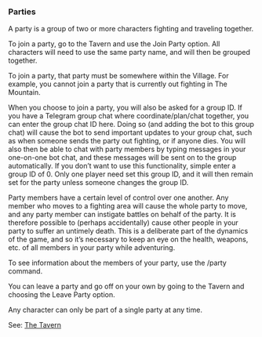 ### Parties
A party is a group of two or more characters fighting and traveling together.

To join a party, go to the Tavern and use the Join Party option. All characters will need to use the same party
  name, and will then be grouped together.

To join a party, that party must be somewhere within the Village. For example, you cannot join a party that is
  currently out fighting in The Mountain.

When you choose to join a party, you will also be asked for a group ID. If you have a Telegram group chat where
  coordinate/plan/chat together, you can enter the group chat ID here. Doing so (and adding the bot to this group
  chat) will cause the bot to send important updates to your group chat, such as when someone sends the party out
  fighting, or if anyone dies. You will also then be able to chat with party members by typing messages in your
  one-on-one bot chat, and these messages will be sent on to the group automatically. If you don’t want to use this
  functionality, simple enter a group ID of 0. Only one player need set this group ID, and it will then remain set for
  the party unless someone changes the group ID.

Party members have a certain level of control over one another. Any member who moves to a fighting area will cause
  the whole party to move, and any party member can instigate battles on behalf of the party. It is therefore possible
  to (perhaps accidentally) cause other people in your party to suffer an untimely death. This is a deliberate part of
  the dynamics of the game, and so it’s necessary to keep an eye on the health, weapons, etc. of all members in your
  party while adventuring.

To see information about the members of your party, use the /party command.

You can leave a party and go off on your own by going to the Tavern and choosing the Leave Party option.

Any character can only be part of a single party at any time.

See: <a href="/locations/tavern">The Tavern



